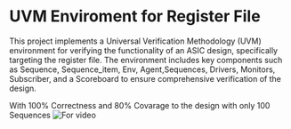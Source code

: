 # UVM Enviroment for Register File
This project implements a Universal Verification Methodology (UVM) environment for verifying the functionality of an ASIC design, specifically targeting the register file. The environment includes key components such as Sequence, Sequence_item, Env, Agent,Sequences, Drivers, Monitors, Subscriber, and a Scoreboard to ensure comprehensive verification of the design.

With 100% Correctness and 80% Covarage to the design with only 100 Sequences
![For video](https://github.com/user-attachments/assets/48441b82-4647-4e9c-a2f0-c6456053f4bf)
